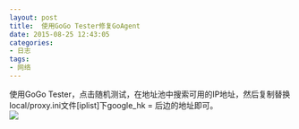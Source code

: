 ```yaml
---
layout: post
title: 	使用GoGo Tester修复GoAgent
date: 2015-08-25 12:43:05
categories:
- 日志
tags:
- 网络
---
```


使用GoGo Tester，点击随机测试，在地址池中搜索可用的IP地址，然后复制替换local/proxy.ini文件[iplist]下google_hk = 后边的地址即可。    
![](https://github.com/bh3nvn/bh3nvn.github.io/blob/master/image/2015-08-25-01.jpg)
